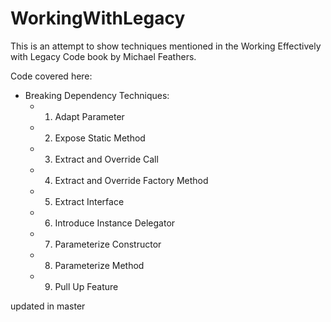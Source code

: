 # WorkingWithLegacy

This is an attempt to show techniques mentioned in the Working Effectively with Legacy Code book by Michael Feathers.

Code covered here:
- Breaking Dependency Techniques:
  + 1. Adapt Parameter
  + 2. Expose Static Method
  + 3. Extract and Override Call
  + 4. Extract and Override Factory Method
  + 5. Extract Interface
  + 6. Introduce Instance Delegator
  + 7. Parameterize Constructor
  + 8. Parameterize Method
  + 9. Pull Up Feature

updated in master
